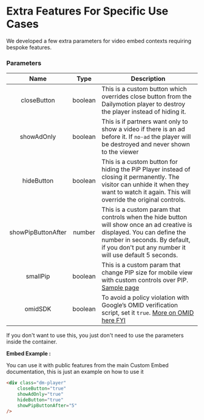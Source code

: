 # Extra Features For Specific Use Cases

We developed a few extra parameters for video embed contexts requiring bespoke features. 

### Parameters

| Name | Type | Description |
| :---: | :---: | --- |
| closeButton | boolean | This is a custom button which overrides close button from the Dailymotion player to destroy the player instead of hiding it. |
| showAdOnly | boolean | This is if partners want only to show a video if there is an ad before it. If `no-ad` the player will be destroyed and never shown to the viewer |
| hideButton | boolean | This is a custom button for hiding the PiP Player instead of closing it permanently. The visitor can unhide it when they want to watch it again. This will override the original controls. |
| showPipButtonAfter | number | This is a custom param that controls when the hide button will show once an ad creative is displayed. You can define the number in seconds. By default, if you don't put any number it will use default 5 seconds. |
| smallPip | boolean | This is a custom param that change PIP size for mobile view with custom controls over PIP. [Sample page](https://dmvs-apac.github.io/custom-embed-v2/examples/small_pip/)|
| omidSDK | boolean |  To avoid a policy violation with Google’s OMID verification script, set it `true`. [More on OMID here FYI](https://iabtechlab.com/standards/open-measurement-sdk/)|

If you don't want to use this, you just don't need to use the parameters inside the container.

**Embed Example :**

You can use it with public features from the main Custom Embed documentation, this is just an example on how to use it 
```html
<div class="dm-player"
	closeButton="true"
	showAdOnly="true"
	hideButton="true"
	showPipButtonAfter="5"
/>
```
